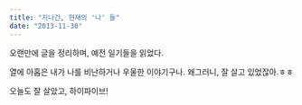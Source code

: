```yaml
---
title: "지나간, 현재의 '나' 들"
date: "2013-11-30"
---
```


오랜만에 글을 정리하며, 예전 일기들을 읽었다.

열에 아홉은 내가 나를 비난하거나 우울한 이야기구나. 왜그러니, 잘 살고 있었잖아.ㅎㅎ

오늘도 잘 살았고, 하이파이브!
